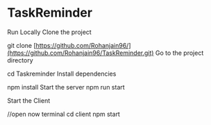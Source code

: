 # TaskReminder
Run Locally
Clone the project

git clone [https://github.com/Rohanjain96/](https://github.com/Rohanjain96/TaskReminder.git)
Go to the project directory

cd Taskreminder
Install dependencies

  npm install
Start the server
npm run start


Start the Client

  //open now terminal
  cd client
  npm start
